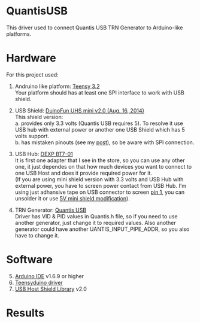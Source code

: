 # QuantisUSB
This driver used to connect Quantis USB TRN Generator to Arduino-like platforms.

# Hardware

For this project used:
1. Andruino like platform: [Teensy 3.2](https://www.pjrc.com/store/teensy32.html) <br>
Your platform should has at least one SPI interface to work with USB shield.

2. USB Shield: [DuinoFun UHS mini v2.0 (Aug. 16, 2014)](https://www.circuitsathome.com/mcu/arduino-usb-host-mini-initial-revision/)<br>
This shield version:<br>
a. provides only 3.3 volts (Quantis USB requires 5). To resolve it use USB hub with external power or another one USB Shield which has 5 volts support.<br> 
b. has mistaken pinouts (see my [post](https://forum.pjrc.com/threads/43357-Teensy-with-mini-USB-host-shield-(chineese))), so be aware with SPI connection.<br>

3. USB Hub: [DEXP BT7-01](http://www.dns-shop.ru/product/76ec67e92f783361/usb-razvetvitel-dexp-bt7-01/)<br>
It is first one adapter that I see in the store, so you can use any other one, it just dependes on that how much devices you want to connect to one USB Host and does it provide required power for it.<br>
(If you are using mini shield version with 3.3 volts and USB Hub with external power, you have to screen power contact from USB Hub. I'm using just adhansive tape on USB connector to screen [pin 1](https://commons.wikimedia.org/wiki/File:USB.svg), you can unsolder it or use [5V mini shield modification](https://www.circuitsathome.com/usb-host-shield-hardware-manual/)).

4. TRN Generator: [Quantis USB](http://www.idquantique.com/random-number-generation/quantis-random-number-generator/)<br>
Driver has VID & PID values in Quantis.h file, so if you need to use another generator, just change it to required values. Also another generator could have another UANTIS_INPUT_PIPE_ADDR, so you also have to change it.

# Software
5. [Arduino IDE](https://www.arduino.cc/en/main/software) v1.6.9 or higher<br> 
6. [Teensyduino driver](https://www.pjrc.com/teensy/td_download.html)
7. [USB Host Shield Library](https://github.com/felis/USB_Host_Shield_2.0) v2.0

# Results

